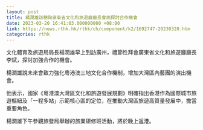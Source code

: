 ```yaml
---
layout: post
title: 楊潤雄訪穗與廣東省文化和旅遊廳廳長會面探討合作機會
date: 2023-03-20 16:41:03.000000000 +08:00
link: https://news.rthk.hk/rthk/ch/component/k2/1692747-20230320.htm
categories: rthk
---
```


文化體育及旅遊局局長楊潤雄早上到訪廣州，禮節性拜會廣東省文化和旅遊廳廳長李斌，探討加強合作的機會。

楊潤雄說未來會致力強化粵港澳三地文化合作機制，增加大灣區內藝團的演出機會。

他表示，國家《粵港澳大灣區文化和旅遊發展規劃》明確指出香港作為國際城市旅遊樞紐及「一程多站」示範核心區的定位，在推動大灣區旅遊高質量發展中，擔當重要角色。

楊潤雄下午參觀旅發局舉辦的旅業研修班活動，將於晚上返港。
